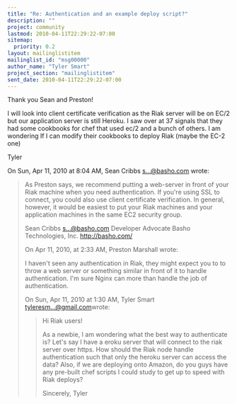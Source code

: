 ```yaml
---
title: "Re: Authentication and an example deploy script?"
description: ""
project: community
lastmod: 2010-04-11T22:29:22-07:00
sitemap:
  priority: 0.2
layout: mailinglistitem
mailinglist_id: "msg00000"
author_name: "Tyler Smart"
project_section: "mailinglistitem"
sent_date: 2010-04-11T22:29:22-07:00
---
```


Thank you Sean and Preston!

I will look into client certificate verification as the Riak server will be
on EC/2 but our application server is still Heroku. I saw over at 37 signals
that they had some cookbooks for chef that used ec/2 and a bunch of others.
I am wondering If I can modify their cookbooks to deploy Riak (maybe the
EC-2 one)

Tyler

On Sun, Apr 11, 2010 at 8:04 AM, Sean Cribbs <s...@basho.com> wrote:

> As Preston says, we recommend putting a web-server in front of your Riak
> machine when you need authentication.  If you're using SSL to connect, you
> could also use client certificate verification.  In general, however, it
> would be easiest to put your Riak machines and your application machines in
> the same EC2 security group.
>
> Sean Cribbs <s...@basho.com>
> Developer Advocate
> Basho Technologies, Inc.
> http://basho.com/
>
> On Apr 11, 2010, at 2:33 AM, Preston Marshall wrote:
>
> I haven't seen any authentication in Riak, they might expect you to to
> throw a web server or something similar in front of it to handle
> authentication.  I'm sure Nginx can more than handle the job of
> authentication.
>
> On Sun, Apr 11, 2010 at 1:30 AM, Tyler Smart <tyleresm...@gmail.com>wrote:
>
>> Hi Riak users!
>>
>> As a newbie, I am wondering what the best way to authenticate is? Let's
>> say I have a eroku server that will connect to the riak server over https.
>> How should the Riak node handle authentication such that only the heroku
>> server can access the data? Also, if we are deploying onto Amazon, do you
>> guys have any pre-built chef scripts I could study to get up to speed with
>> Riak deploys?
>>
>> Sincerely,
>> Tyler
